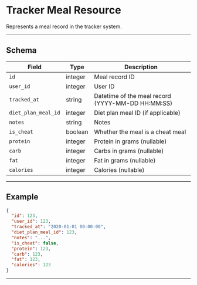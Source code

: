 # Tracker Meal Resource

Represents a meal record in the tracker system.


---

## Schema
| Field              | Type    | Description                                 |
|--------------------|---------|---------------------------------------------|
| `id`               | integer | Meal record ID                              |
| `user_id`          | integer | User ID                                     |
| `tracked_at`       | string  | Datetime of the meal record (YYYY-MM-DD HH:MM:SS) |
| `diet_plan_meal_id`| integer | Diet plan meal ID (if applicable)           |
| `notes`            | string  | Notes                                       |
| `is_cheat`         | boolean | Whether the meal is a cheat meal            |
| `protein`          | integer | Protein in grams (nullable)                 |
| `carb`             | integer | Carbs in grams (nullable)                   |
| `fat`              | integer | Fat in grams (nullable)                     |
| `calories`         | integer | Calories (nullable)                         |

---

## Example
```json
{
  "id": 123,
  "user_id": 123,
  "tracked_at": "2020-01-01 00:00:00",
  "diet_plan_meal_id": 123,
  "notes": "...",
  "is_cheat": false,
  "protein": 123,
  "carb": 123,
  "fat": 123,
  "calories": 123
}
```

---
